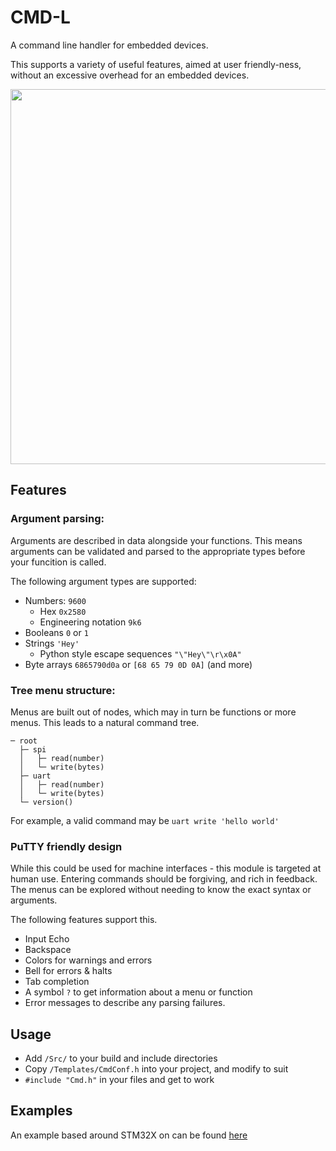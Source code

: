 # CMD-L
A command line handler for embedded devices.

This supports a variety of useful features, aimed at user friendly-ness, without an excessive overhead for an embedded devices.

<img src="https://user-images.githubusercontent.com/11606026/127823021-a12764eb-289e-40ef-a8a9-a2a94ea7c976.png" width="600">

## Features
### Argument parsing:
Arguments are described in data alongside your functions. This means arguments can be validated and parsed to the appropriate types before your funcition is called.

The following argument types are supported:
* Numbers: `9600`
  * Hex `0x2580`
  * Engineering notation `9k6`
* Booleans `0` or `1`
* Strings `'Hey'`
  * Python style escape sequences `"\"Hey\"\r\x0A"`
* Byte arrays `6865790d0a` or `[68 65 79 0D 0A]` (and more)


### Tree menu structure:
Menus are built out of nodes, which may in turn be functions or more menus. This leads to a natural command tree.

```
─ root
  ├─ spi
  │   ├─ read(number)
  │   └─ write(bytes)
  ├─ uart
  │   ├─ read(number)
  │   └─ write(bytes)
  └─ version()
```

For example, a valid command may be `uart write 'hello world'`

### PuTTY friendly design
While this could be used for machine interfaces - this module is targeted at human use.
Entering commands should be forgiving, and rich in feedback. The menus can be explored without needing to know the exact syntax or arguments.

The following features support this.
* Input Echo
* Backspace
* Colors for warnings and errors
* Bell for errors & halts
* Tab completion
* A symbol `?` to get information about a menu or function
* Error messages to describe any parsing failures.

## Usage
* Add `/Src/` to your build and include directories
* Copy `/Templates/CmdConf.h` into your project, and modify to suit
* `#include "Cmd.h"` in your files and get to work

## Examples
An example based around STM32X on can be found [here](https://github.com/Lambosaurus/cmd-l/blob/main/Examples/main.c)
